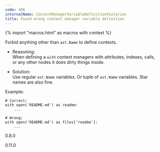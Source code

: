 ```yaml
---
code: 406
internalName: ContextManagerVariableDefinitionViolation
title: Found wrong context manager variable definition
---
```


{% import "macros.html" as macros with context %}

Forbid anything other than `ast.Name` to define contexts.

  - Reasoning:  
    When defining a `with` context managers with attributes, indexes,
    calls, or any other nodes it does dirty things inside.

  - Solution:  
    Use regular `ast.Name` variables. Or tuple of `ast.Name` variables.
    Star names are also fine.

Example:

    # Correct:
    with open('README.md') as readme:
        ...
    
    # Wrong:
    with open('README.md') as files['readme']:
        ...

<div class="versionadded">

0.8.0

</div>

<div class="versionchanged">

0.11.0

</div>